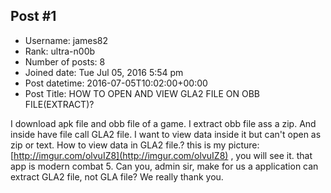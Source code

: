 ## Post #1
- Username: james82
- Rank: ultra-n00b
- Number of posts: 8
- Joined date: Tue Jul 05, 2016 5:54 pm
- Post datetime: 2016-07-05T10:02:00+00:00
- Post Title: HOW TO OPEN AND VIEW GLA2 FILE ON OBB FILE(EXTRACT)?

I download apk file and obb file of a game. I extract obb file ass a zip. And inside have file call GLA2 file. I want to view data inside it but can't open as zip or text. How to view data in GLA2 file.? this is my picture: [http://imgur.com/olvuIZ8](http://imgur.com/olvuIZ8) , you will see it. that app is modern combat 5. Can you, admin sir, make for us a application can extract GLA2 file, not GLA file? We really thank you.
